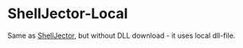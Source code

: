 # ShellJector-Local
 Same as [ShellJector](https://github.com/Wolf49406/ShellJector), but without DLL download - it uses local dll-file.
